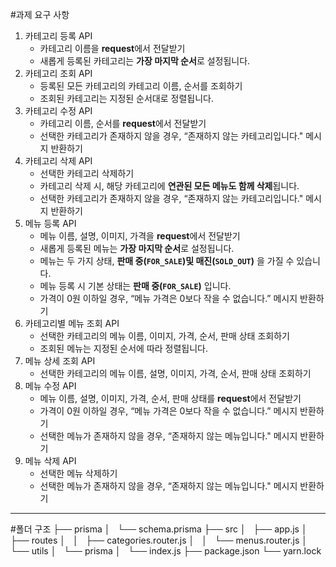 #과제 요구 사항
1. 카테고리 등록 API
    - 카테고리 이름을 **request**에서 전달받기
    - 새롭게 등록된 카테고리는 **가장 마지막 순서**로 설정됩니다.
2. 카테고리 조회 API
    - 등록된 모든 카테고리의 카테고리 이름, 순서를 조회하기
    - 조회된 카테고리는 지정된 순서대로 정렬됩니다.
3. 카테고리 수정 API
    - 카테고리 이름, 순서를 **request**에서 전달받기
    - 선택한 카테고리가 존재하지 않을 경우, “존재하지 않는 카테고리입니다." 메시지 반환하기
4. 카테고리 삭제 API
    - 선택한 카테고리 삭제하기
    - 카테고리 삭제 시, 해당 카테고리에 **연관된 모든 메뉴도 함께 삭제**됩니다.
    - 선택한 카테고리가 존재하지 않을 경우, “존재하지 않는 카테고리입니다." 메시지 반환하기
5. 메뉴 등록 API
    - 메뉴 이름, 설명, 이미지, 가격을 **request**에서 전달받기
    - 새롭게 등록된 메뉴는 **가장 마지막 순서**로 설정됩니다.
    - 메뉴는 두 가지 상태, **판매 중(`FOR_SALE`)및 매진(`SOLD_OUT`)** 을 가질 수 있습니다.
    - 메뉴 등록 시 기본 상태는 **판매 중(`FOR_SALE`)** 입니다.
    - 가격이 0원 이하일 경우, “메뉴 가격은 0보다 작을 수 없습니다.” 메시지 반환하기
6. 카테고리별 메뉴 조회 API
    - 선택한 카테고리의 메뉴 이름, 이미지, 가격, 순서, 판매 상태 조회하기
    - 조회된 메뉴는 지정된 순서에 따라 정렬됩니다.
7. 메뉴 상세 조회 API
    - 선택한 카테고리의 메뉴 이름, 설명, 이미지, 가격, 순서, 판매 상태 조회하기
8. 메뉴 수정 API
    - 메뉴 이름, 설명, 이미지, 가격, 순서, 판매 상태를 **request**에서 전달받기
    - 가격이 0원 이하일 경우, “메뉴 가격은 0보다 작을 수 없습니다.” 메시지 반환하기
    - 선택한 메뉴가 존재하지 않을 경우, “존재하지 않는 메뉴입니다." 메시지 반환하기
9. 메뉴 삭제 API
    - 선택한 메뉴 삭제하기
    - 선택한 메뉴가 존재하지 않을 경우, “존재하지 않는 메뉴입니다." 메시지 반환하기
***
#폴더 구조
├── prisma
│   └── schema.prisma
├── src
│   ├── app.js
│   ├── routes
│   │   ├── categories.router.js
│   │   └── menus.router.js
│   └── utils
│       └── prisma
│           └── index.js
├── package.json
└── yarn.lock
